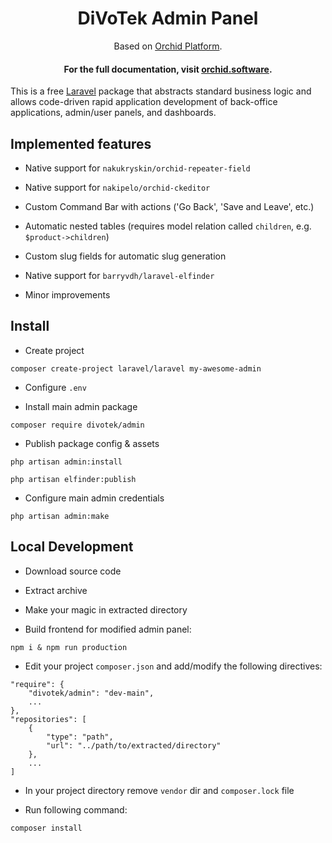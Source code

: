 <h1 align="center"> 
 DiVoTek Admin Panel
</h1>

<p align="center"> 
 Based on <a href="https://github.com/orchidsoftware/platform">Orchid Platform</a>.
</p>

<h4 align="center">For the full documentation, visit <a href="http://orchid.software">orchid.software</a>.</h4>

This is a free [Laravel](https://laravel.com) package that abstracts standard business logic and allows code-driven rapid application development of back-office applications, admin/user panels, and dashboards.

## Implemented features

- Native support for `nakukryskin/orchid-repeater-field` 

- Native support for `nakipelo/orchid-ckeditor`

- Custom Command Bar with actions ('Go Back', 'Save and Leave', etc.)

- Automatic nested tables (requires model relation called `children`, e.g. `$product->children`)

- Custom slug fields for automatic slug generation

- Native support for `barryvdh/laravel-elfinder`

- Minor improvements

## Install

- Create project

```
composer create-project laravel/laravel my-awesome-admin
```

- Configure `.env`

- Install main admin package

```
composer require divotek/admin
```

- Publish package config & assets

```
php artisan admin:install

php artisan elfinder:publish
```

- Configure main admin credentials

```
php artisan admin:make
```

## Local Development

- Download source code

- Extract archive

- Make your magic in extracted directory

- Build frontend for modified admin panel:

```
npm i & npm run production
```

- Edit your project `composer.json` and add/modify the following directives:

```
"require": {
    "divotek/admin": "dev-main",
    ...
},
"repositories": [
    {
        "type": "path",
        "url": "../path/to/extracted/directory"
    },
    ...
]
```

- In your project directory remove `vendor` dir and `composer.lock` file

- Run following command:

```
composer install
```
